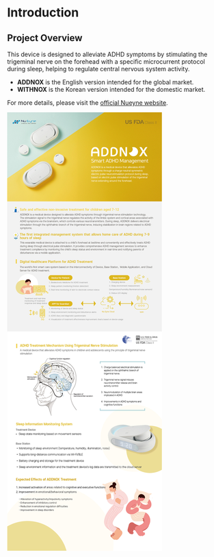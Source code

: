 # **Introduction**

## **Project Overview**
This device is designed to alleviate ADHD symptoms by stimulating the trigeminal nerve on the forehead with a specific microcurrent protocol during sleep, helping to regulate central nervous system activity.

- **ADDNOX** is the English version intended for the global market.
- **WITHNOX** is the Korean version intended for the domestic market.

For more details, please visit the [official Nueyne website](https://nueyne.com/sub/product/product06.html).

![alt text](adhd_en.jpg)